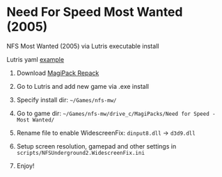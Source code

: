 # Need For Speed Most Wanted (2005)

NFS Most Wanted (2005) via Lutris executable install

Lutris yaml [example](https://lutris.net/games/install/37297/view)

1. Download [MagiPack Repack](https://www.myabandonware.com/game/need-for-speed-most-wanted-i4m#download)

2. Go to Lutris and add new game via .exe install

3. Specify install dir: `~/Games/nfs-mw/`

4. Go to game dir: `~/Games/nfs-mw/drive_c/MagiPacks/Need for Speed - Most Wanted/`

5. Rename file to enable WidescreenFix: `dinput8.dll` -> `d3d9.dll`

6. Setup screen resolution, gamepad and other settings in `scripts/NFSUnderground2.WidescreenFix.ini`

7. Enjoy!
